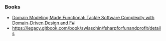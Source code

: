 ### Books

- [Domain Modeling Made Functional: Tackle Software Complexity with Domain-Driven Design and F#](https://www.amazon.com/Domain-Modeling-Made-Functional-Domain-Driven/dp/1680502549)
- https://legacy.gitbook.com/book/swlaschin/fsharpforfunandprofit/details
